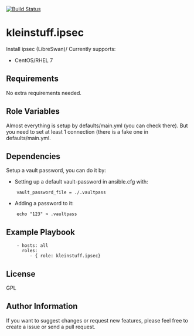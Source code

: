 [![Build Status](https://travis-ci.org/kleinstuff/ansible-ipsec.png)](https://travis-ci.org/kleinstuff/ansible-ipsec)

kleinstuff.ipsec
=========

Install ipsec (LibreSwan)/
Currently supports:
* CentOS/RHEL 7

Requirements
------------

No extra requirements needed.

Role Variables
--------------

Almost everything is setup by defaults/main.yml (you can check there).
But you need to set at least 1 connection (there is a fake one in defaults/main.yml.

Dependencies
------------

Setup a vault password, you can do it by:
* Setting up a default vault-password in ansible.cfg with:
```
    vault_password_file = ./.vaultpass
```
* Adding a password to it:
```
    echo "123" > .vaultpass
```

Example Playbook
----------------

```
    - hosts: all
      roles:
         - { role: kleinstuff.ipsec}
```
License
-------

GPL

Author Information
------------------

If you want to suggest changes or request new features, please feel free to create a issue or send a pull request.
